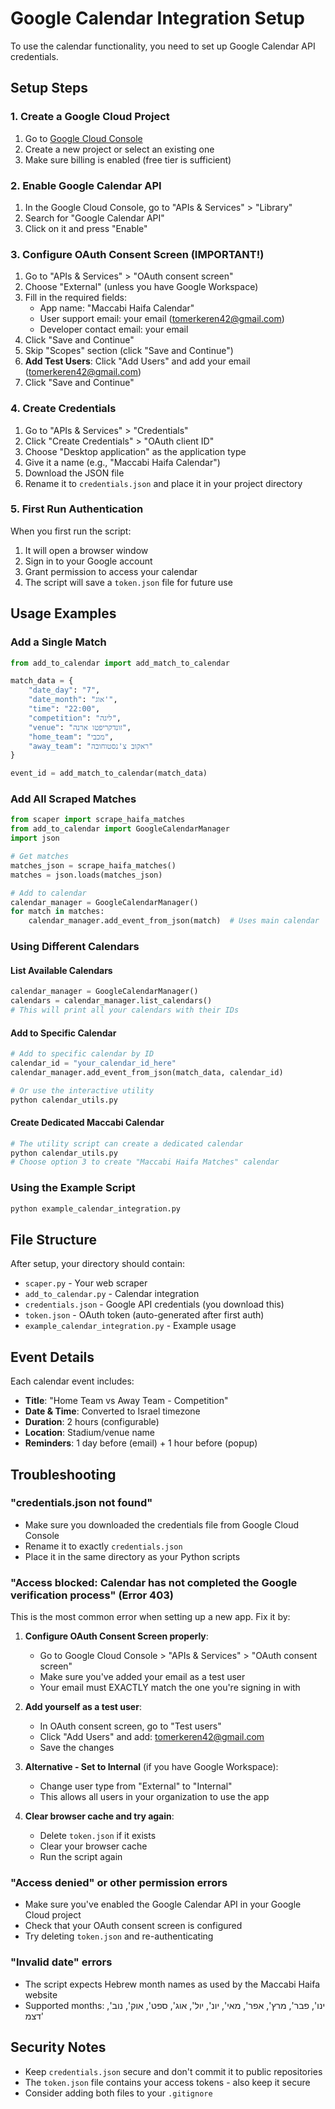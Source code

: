 # Google Calendar Integration Setup

To use the calendar functionality, you need to set up Google Calendar API credentials.

## Setup Steps

### 1. Create a Google Cloud Project
1. Go to [Google Cloud Console](https://console.cloud.google.com/)
2. Create a new project or select an existing one
3. Make sure billing is enabled (free tier is sufficient)

### 2. Enable Google Calendar API
1. In the Google Cloud Console, go to "APIs & Services" > "Library"
2. Search for "Google Calendar API"
3. Click on it and press "Enable"

### 3. Configure OAuth Consent Screen (IMPORTANT!)
1. Go to "APIs & Services" > "OAuth consent screen"
2. Choose "External" (unless you have Google Workspace)
3. Fill in the required fields:
   - App name: "Maccabi Haifa Calendar" 
   - User support email: your email (tomerkeren42@gmail.com)
   - Developer contact email: your email
4. Click "Save and Continue"
5. Skip "Scopes" section (click "Save and Continue")
6. **Add Test Users**: Click "Add Users" and add your email (tomerkeren42@gmail.com)
7. Click "Save and Continue"

### 4. Create Credentials
1. Go to "APIs & Services" > "Credentials"
2. Click "Create Credentials" > "OAuth client ID"
3. Choose "Desktop application" as the application type
4. Give it a name (e.g., "Maccabi Haifa Calendar")
5. Download the JSON file
6. Rename it to `credentials.json` and place it in your project directory

### 5. First Run Authentication
When you first run the script:
1. It will open a browser window
2. Sign in to your Google account
3. Grant permission to access your calendar
4. The script will save a `token.json` file for future use

## Usage Examples

### Add a Single Match
```python
from add_to_calendar import add_match_to_calendar

match_data = {
    "date_day": "7",
    "date_month": "אוג'",
    "time": "22:00",
    "competition": "ליגה",
    "venue": "זונדקריפטו ארנה",
    "home_team": "מכבי",
    "away_team": "ראקוב צ'נסטוחובה"
}

event_id = add_match_to_calendar(match_data)
```

### Add All Scraped Matches
```python
from scaper import scrape_haifa_matches
from add_to_calendar import GoogleCalendarManager
import json

# Get matches
matches_json = scrape_haifa_matches()
matches = json.loads(matches_json)

# Add to calendar
calendar_manager = GoogleCalendarManager()
for match in matches:
    calendar_manager.add_event_from_json(match)  # Uses main calendar
```

### Using Different Calendars

#### List Available Calendars
```python
calendar_manager = GoogleCalendarManager()
calendars = calendar_manager.list_calendars()
# This will print all your calendars with their IDs
```

#### Add to Specific Calendar
```python
# Add to specific calendar by ID
calendar_id = "your_calendar_id_here"
calendar_manager.add_event_from_json(match_data, calendar_id)

# Or use the interactive utility
python calendar_utils.py
```

#### Create Dedicated Maccabi Calendar
```python
# The utility script can create a dedicated calendar
python calendar_utils.py
# Choose option 3 to create "Maccabi Haifa Matches" calendar
```

### Using the Example Script
```bash
python example_calendar_integration.py
```

## File Structure
After setup, your directory should contain:
- `scaper.py` - Your web scraper
- `add_to_calendar.py` - Calendar integration
- `credentials.json` - Google API credentials (you download this)
- `token.json` - OAuth token (auto-generated after first auth)
- `example_calendar_integration.py` - Example usage

## Event Details
Each calendar event includes:
- **Title**: "Home Team vs Away Team - Competition"
- **Date & Time**: Converted to Israel timezone
- **Duration**: 2 hours (configurable)
- **Location**: Stadium/venue name
- **Reminders**: 1 day before (email) + 1 hour before (popup)

## Troubleshooting

### "credentials.json not found"
- Make sure you downloaded the credentials file from Google Cloud Console
- Rename it to exactly `credentials.json`
- Place it in the same directory as your Python scripts

### "Access blocked: Calendar has not completed the Google verification process" (Error 403)
This is the most common error when setting up a new app. Fix it by:

1. **Configure OAuth Consent Screen properly**:
   - Go to Google Cloud Console > "APIs & Services" > "OAuth consent screen"
   - Make sure you've added your email as a test user
   - Your email must EXACTLY match the one you're signing in with

2. **Add yourself as a test user**:
   - In OAuth consent screen, go to "Test users"
   - Click "Add Users" and add: tomerkeren42@gmail.com
   - Save the changes

3. **Alternative - Set to Internal** (if you have Google Workspace):
   - Change user type from "External" to "Internal"
   - This allows all users in your organization to use the app

4. **Clear browser cache and try again**:
   - Delete `token.json` if it exists
   - Clear your browser cache
   - Run the script again

### "Access denied" or other permission errors
- Make sure you've enabled the Google Calendar API in your Google Cloud project
- Check that your OAuth consent screen is configured
- Try deleting `token.json` and re-authenticating

### "Invalid date" errors
- The script expects Hebrew month names as used by the Maccabi Haifa website
- Supported months: ינו', פבר', מרץ', אפר', מאי', יונ', יול', אוג', ספט', אוק', נוב', דצמ'

## Security Notes
- Keep `credentials.json` secure and don't commit it to public repositories
- The `token.json` file contains your access tokens - also keep it secure
- Consider adding both files to your `.gitignore`